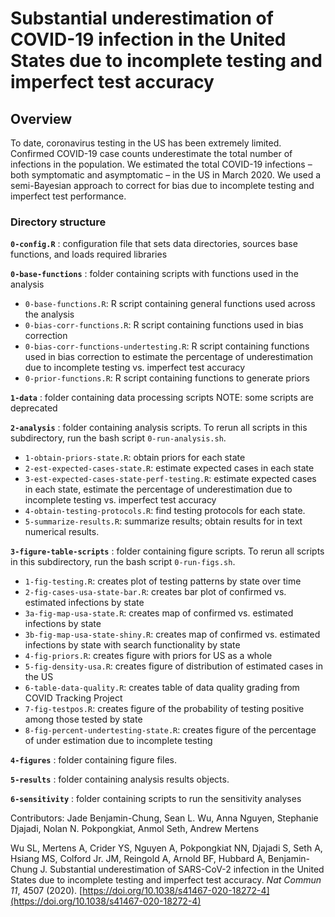 # Substantial underestimation of COVID-19 infection in the United States due to incomplete testing and imperfect test accuracy

## Overview
To date, coronavirus testing in the US has been extremely limited. Confirmed COVID-19 case counts underestimate the total number of infections in the population. We estimated the total COVID-19 infections – both symptomatic and asymptomatic – in the US in March 2020. We used a semi-Bayesian approach to correct for bias due to incomplete testing and imperfect test performance.

### Directory structure

**`0-config.R`** : configuration file that sets data directories, sources base functions, and loads required libraries

**`0-base-functions`** : folder containing scripts with functions used in the analysis
* `0-base-functions.R`: R script containing general functions used across the analysis
* `0-bias-corr-functions.R`: R script containing functions used in bias correction
* `0-bias-corr-functions-undertesting.R`: R script containing functions used in bias correction to estimate the percentage of underestimation due to incomplete testing vs. imperfect test accuracy
* `0-prior-functions.R`: R script containing functions to generate priors

**`1-data`** : folder containing data processing scripts
NOTE: some scripts are deprecated

**`2-analysis`** : folder containing analysis scripts. To rerun all scripts in this subdirectory, run the bash script `0-run-analysis.sh`.

* `1-obtain-priors-state.R`: obtain priors for each state
* `2-est-expected-cases-state.R`: estimate expected cases in each state
* `3-est-expected-cases-state-perf-testing.R`: estimate expected cases in each state, estimate the percentage of underestimation due to incomplete testing vs. imperfect test accuracy
* `4-obtain-testing-protocols.R`: find testing protocols for each state.
* `5-summarize-results.R`: summarize results; obtain results for in text numerical results. 

**`3-figure-table-scripts`** : folder containing figure scripts. To rerun all scripts in this subdirectory, run the bash script `0-run-figs.sh`.

* `1-fig-testing.R`: creates plot of testing patterns by state over time
* `2-fig-cases-usa-state-bar.R`: creates bar plot of confirmed vs. estimated infections by state
* `3a-fig-map-usa-state.R`: creates map of confirmed vs. estimated infections by state
* `3b-fig-map-usa-state-shiny.R`: creates map of confirmed vs. estimated infections by state with search functionality by state
* `4-fig-priors.R`: creates figure with priors for US as a whole
* `5-fig-density-usa.R`: creates figure of distribution of estimated cases in the US 
* `6-table-data-quality.R`: creates table of data quality grading from COVID Tracking Project
* `7-fig-testpos.R`: creates figure of the probability of testing positive among those tested by state
* `8-fig-percent-undertesting-state.R`: creates figure of the percentage of under estimation due to incomplete testing

**`4-figures`** : folder containing figure files. 

**`5-results`** : folder containing analysis results objects. 

**`6-sensitivity`** : folder containing scripts to run the sensitivity analyses

Contributors: Jade Benjamin-Chung, Sean L. Wu, Anna Nguyen, Stephanie Djajadi, Nolan N. Pokpongkiat, Anmol Seth, Andrew Mertens

Wu SL, Mertens A, Crider YS, Nguyen A, Pokpongkiat NN, Djajadi S, Seth A, Hsiang MS, Colford Jr. JM, Reingold A, Arnold BF, Hubbard A, Benjamin-Chung J. Substantial underestimation of SARS-CoV-2 infection in the United States due to incomplete testing and imperfect test accuracy. *Nat Commun 11*, 4507 (2020). [https://doi.org/10.1038/s41467-020-18272-4](https://doi.org/10.1038/s41467-020-18272-4)
